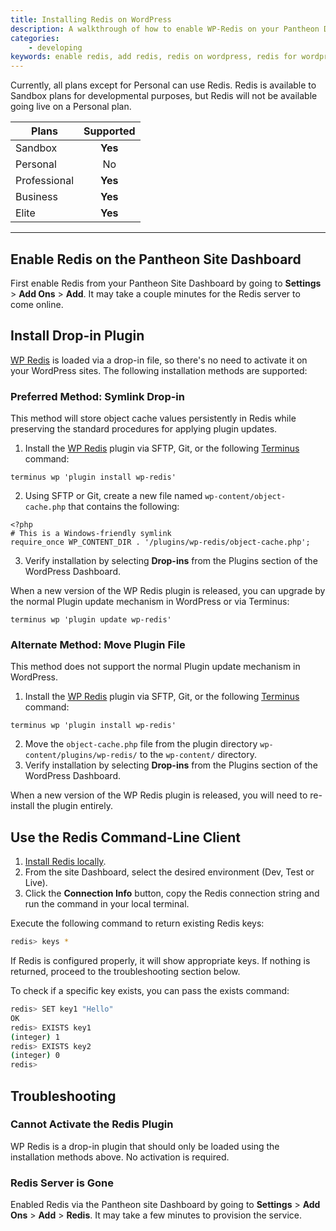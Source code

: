 ```yaml
---
title: Installing Redis on WordPress
description: A walkthrough of how to enable WP-Redis on your Pantheon Drupal or WordPress site.
categories:
    - developing
keywords: enable redis, add redis, redis on wordpress, redis for wordpress, using redis on wordpress, configure redis on wordpress, configure redis
---
```

Currently, all plans except for Personal can use Redis. Redis is available to Sandbox plans for developmental purposes, but Redis will not be available going live on a Personal plan.



 | Plans        | Supported
 | ------------- |:-------------:|
 | Sandbox      | **Yes** |
 | Personal      | No      |
 | Professional | **Yes**      |
 | Business | **Yes**      |
 | Elite | **Yes**      |

---


## Enable Redis on the Pantheon Site Dashboard
First enable Redis from your Pantheon Site Dashboard by going to **Settings** > **Add Ons** > **Add**. It may take a couple minutes for the Redis server to come online.
## Install Drop-in Plugin
[WP Redis](https://wordpress.org/plugins/wp-redis/) is loaded via a drop-in file, so there's no need to activate it on your WordPress sites. The following installation methods are supported:
### Preferred Method: Symlink Drop-in
This method will store object cache values persistently in Redis while preserving the standard procedures for applying plugin updates.

1. Install the [WP Redis](https://wordpress.org/plugins/wp-redis/) plugin via SFTP, Git, or the following [Terminus](/docs/terminus) command:

 ```
 terminus wp 'plugin install wp-redis'
 ```
2. Using SFTP or Git, create a new file named `wp-content/object-cache.php` that contains the following:

 ```
 <?php
 # This is a Windows-friendly symlink
 require_once WP_CONTENT_DIR . '/plugins/wp-redis/object-cache.php';
 ```
3. Verify installation by selecting **Drop-ins** from the Plugins section of the WordPress Dashboard.

When a new version of the WP Redis plugin is released, you can upgrade by the normal Plugin update mechanism in WordPress or via Terminus:

```
terminus wp 'plugin update wp-redis'
```

### Alternate Method: Move Plugin File
This method does not support the normal Plugin update mechanism in WordPress.

1. Install the [WP Redis](https://wordpress.org/plugins/wp-redis/) plugin via SFTP, Git, or the following [Terminus](/docs/terminus) command:

 ```
 terminus wp 'plugin install wp-redis'
 ```
2. Move the `object-cache.php` file from the plugin directory `wp-content/plugins/wp-redis/` to the `wp-content/` directory.
3. Verify installation by selecting **Drop-ins** from the Plugins section of the WordPress Dashboard.

When a new version of the WP Redis plugin is released, you will need to re-install the plugin entirely.

## Use the Redis Command-Line Client

1. [Install Redis locally](http://redis.io/download).
2. From the site Dashboard, select the desired environment (Dev, Test or Live).
3. Click the **Connection Info** button, copy the Redis connection string and run the command in your local terminal.

Execute the following command to return existing Redis keys:
```bash
redis> keys *
```
If Redis is configured properly, it will show appropriate keys. If nothing is returned, proceed to the troubleshooting section below.

To check if a specific key exists, you can pass the exists command:
```bash
redis> SET key1 "Hello"
OK
redis> EXISTS key1
(integer) 1
redis> EXISTS key2
(integer) 0
redis>
```
## Troubleshooting

### Cannot Activate the Redis Plugin
WP Redis is a drop-in plugin that should only be loaded using the installation methods above. No activation is required.

### Redis Server is Gone
Enabled Redis via the Pantheon site Dashboard by going to **Settings** > **Add Ons** > **Add** > **Redis**. It may take a few minutes to provision the service.
